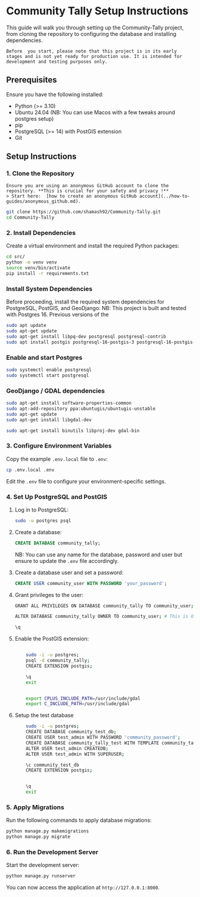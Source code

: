 # Community Tally Setup Instructions

This guide will walk you through setting up the Community-Tally project, from cloning the repository to configuring the database and installing dependencies.

``` {important}
Before  you start, please note that this project is in its early stages and is not yet ready for production use. It is intended for development and testing purposes only.
```

## Prerequisites

Ensure you have the following installed:

- Python (>= 3.10)
- Ubuntu 24.04 (NB: You can use Macos with a few tweaks around postgres setup)
- pip
- PostgreSQL (>= 14) with PostGIS extension
- Git

## Setup Instructions

### 1. Clone the Repository

```{warning}
Ensure you are using an anonymous GitHub account to clone the repository. **This is crucial for your safety and privacy !**
> Start here:  [how to create an anonymous GitHub account](../how-to-guides/anonymous_github.md).
```

```bash
git clone https://github.com/shamash92/Community-Tally.git
cd Community-Tally
```

### 2. Install Dependencies

Create a virtual environment and install the required Python packages:

```bash
cd src/
python -m venv venv
source venv/bin/activate 
pip install -r requirements.txt
```

### Install System Dependencies

Before proceeding, install the required system dependencies for PostgreSQL, PostGIS, and GeoDjango:
NB: This project is built and tested with Postgres 16. Previous versions of the

```bash
sudo apt update
sudo apt-get update
sudo apt-get install libpq-dev postgresql postgresql-contrib 
sudo apt install postgis postgresql-16-postgis-3 postgresql-16-postgis-3-scripts postgresql-client-16 #replace '16' with your postgres version
```

### Enable and start Postgres

```bash
sudo systemctl enable postgresql
sudo systemctl start postgresql
```

### GeoDjango / GDAL dependencies

```bash
sudo apt-get install software-properties-common
sudo apt-add-repository ppa:ubuntugis/ubuntugis-unstable
sudo apt-get update
sudo apt-get install libgdal-dev

sudo apt-get install binutils libproj-dev gdal-bin
```

### 3. Configure Environment Variables

Copy the example `.env.local` file to `.env`:

```bash
cp .env.local .env
```

Edit the `.env` file to configure your environment-specific settings.

### 4. Set Up PostgreSQL and PostGIS

1. Log in to PostgreSQL:

    ```bash
    sudo -u postgres psql
    ```

2. Create a database:

    ```sql
    CREATE DATABASE community_tally;
    ```

    NB: You can use any name for the database, password and user but ensure to update the `.env` file accordingly.

3. Create a database user and set a password:

    ```sql
    CREATE USER community_user WITH PASSWORD 'your_password';
    ```

4. Grant privileges to the user:

    ```bash
    GRANT ALL PRIVILEGES ON DATABASE community_tally TO community_user;

    ALTER DATABASE community_tally OWNER TO community_user; # This is ONLY needed for Postgres 16, earlier versions are OK

    \q
    ```

5. Enable the PostGIS extension:

    ```bash

        sudo -i -u postgres;
        psql -d community_tally;
        CREATE EXTENSION postgis;

        \q
        exit


        export CPLUS_INCLUDE_PATH=/usr/include/gdal
        export C_INCLUDE_PATH=/usr/include/gdal

    ```

6. Setup the test database

    ```bash
        sudo -i -u postgres;
        CREATE DATABASE community_test_db;
        CREATE USER test_admin WITH PASSWORD 'community_password';
        CREATE DATABASE community_tally_test WITH TEMPLATE community_tally;
        ALTER USER test_admin CREATEDB;
        ALTER USER test_admin WITH SUPERUSER;

        \c community_test_db
        CREATE EXTENSION postgis;


        \q
        exit
    ```

### 5. Apply Migrations

Run the following commands to apply database migrations:

```bash
python manage.py makemigrations
python manage.py migrate
```

### 6. Run the Development Server

Start the development server:

```bash
python manage.py runserver
```

You can now access the application at `http://127.0.0.1:8000`.
